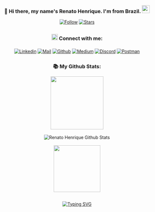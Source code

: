 <div align="center">

### 👋 Hi there, my name's Renato Henrique. I'm from Brazil. <img src="https://media.giphy.com/media/hvRJCLFzcasrR4ia7z/giphy.gif" width="25px">

[![Follow](https://custom-icon-badges.demolab.com/github/followers/renatohvo?color=236ad3&labelColor=1155ba&style=for-the-badge&logo=person-add&label=Followers&logoColor=white)](https://github.com/renatohvo?tab=followers)
[![Stars](https://custom-icon-badges.demolab.com/github/stars/renatohvo?color=55960c&style=for-the-badge&labelColor=488207&logo=star)](https://github.com/renatohvo?tab=repositories&sort=stargazers)
  
## 
  
### <img src="https://github.githubassets.com/images/icons/emoji/unicode/1f310.png" target="_blank" height="20" width="20" /> Connect with me: 
  
### 

[![Linkedin](https://img.shields.io/badge/LinkedIn-0077B5?style=for-the-badge&logo=linkedin&logoColor=white)](https://www.linkedin.com/in/renatohvo/) 
[![Mail](https://img.shields.io/badge/Gmail-D14836?style=for-the-badge&logo=gmail&logoColor=white)](mailto:renatohvo@gmail.com) 
[![Github](https://img.shields.io/badge/GitHub-100000?style=for-the-badge&logo=github&logoColor=white)](https://github.com/renatohvo) 
[![Medium](https://img.shields.io/badge/Medium-12100E?style=for-the-badge&logo=medium&logoColor=white)](https://medium.com/@renatohvo) 
[![Discord](https://img.shields.io/badge/Discord-%235865F2.svg?style=for-the-badge&logo=discord&logoColor=white)](https://discordapp.com/users/renatohvo#0370)
[![Postman](https://img.shields.io/badge/Postman-FF6C37?style=for-the-badge&logo=postman&logoColor=white)](https://postman.com/renatohvo)

## 
  
### 📚 My Github Stats: 
  
<img height="170em" src="https://github-readme-stats.vercel.app/api?username=renatohvo&show_icons=true&theme=tokyonight&include_all_commits=true&count_private=true&hide=contribs" />
<br/><br/>
<img alt="Renato Henrique Github Stats" src="https://github-readme-streak-stats.herokuapp.com?user=renatohvo&theme=tokyonight&hide_border=false&date_format=j%20M%5B%20Y%5D&currStreakLabel=99FF89&currStreakNum=99FF89" />
<br/><br/>
<img height="150em" src="https://github-readme-stats.vercel.app/api/top-langs/?username=renatohvo&layout=compact&langs_count=16&theme=tokyonight&count_private=true" />

## 

[![Typing SVG](https://readme-typing-svg.demolab.com?font=Fira+Code&pause=1000&center=true&vCenter=true&lines=Renato+Henrique+Vasconcelos+)](https://git.io/typing-svg)

</div>
